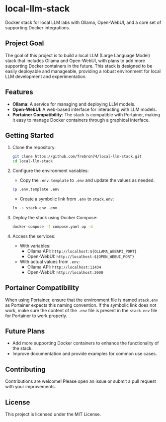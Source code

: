 # local-llm-stack

Docker stack for local LLM labs with Ollama, Open-WebUI, and a core set of supporting Docker integrations.

## Project Goal

The goal of this project is to build a local LLM (Large Language Model) stack that includes Ollama and Open-WebUI, with plans to add more supporting Docker containers in the future. This stack is designed to be easily deployable and manageable, providing a robust environment for local LLM development and experimentation.

## Features

- **Ollama**: A service for managing and deploying LLM models.
- **Open-WebUI**: A web-based interface for interacting with LLM models.
- **Portainer Compatibility**: The stack is compatible with Portainer, making it easy to manage Docker containers through a graphical interface.

## Getting Started

1. Clone the repository:
    ```sh
    git clone https://github.com/Trebron74/local-llm-stack.git
    cd local-llm-stack
    ```

2. Configure the environment variables:
    - Copy the `.env.template` to `.env` and update the values as needed.
    ```sh
    cp .env.template .env
    ```
    - Create a symbolic link from `.env` to `stack.env`:
    ```sh
    ln -s stack.env .env
    ```

3. Deploy the stack using Docker Compose:
    ```sh
    docker-compose -f compose.yaml up -d
    ```

4. Access the services:
    - With variables:
      - Ollama API: `http://localhost:${OLLAMA_WEBAPI_PORT}`
      - Open-WebUI: `http://localhost:${OPEN_WEBUI_PORT}`
    - With actual values from `.env`:
      - Ollama API: `http://localhost:11434`
      - Open-WebUI: `http://localhost:3000`

## Portainer Compatibility

When using Portainer, ensure that the environment file is named `stack.env` as Portainer expects this naming convention. If the symbolic link does not work, make sure the content of the `.env` file is present in the `stack.env` file for Portainer to work properly.

## Future Plans

- Add more supporting Docker containers to enhance the functionality of the stack.
- Improve documentation and provide examples for common use cases.

## Contributing

Contributions are welcome! Please open an issue or submit a pull request with your improvements.

## License

This project is licensed under the MIT License.
